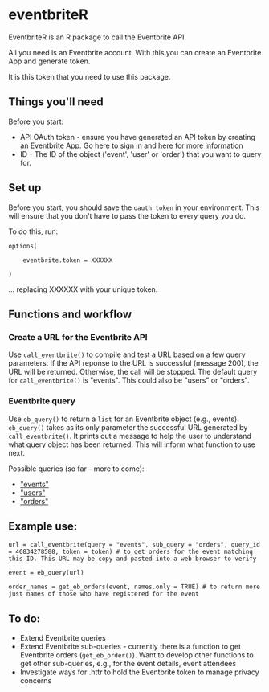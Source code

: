 # eventbriteR

EventbriteR is an R package to call the Eventbrite API. 

All you need is an Eventbrite account. With this you can create an Eventbrite App and generate token. 

It is this token that you need to use this package. 

## Things you'll need
Before you start:

* API OAuth token - ensure you have generated an API token by creating an Eventbrite App. Go [here to sign in](https://www.eventbrite.com.au/myaccount/apps) and [here for more information](https://www.eventbrite.com/developer/v3/quickstart/)
* ID - The ID of the object ('event', 'user' or 'order') that you want to query for.

## Set up

Before you start, you should save the `oauth token` in your environment. This will ensure that you don't have to pass the token to every query you do. 

To do this, run:

```
options(

	eventbrite.token = XXXXXX

)
```

... replacing XXXXXX with your unique token. 


## Functions and workflow

### Create a URL for the Eventbrite API
Use `call_eventbrite()` to compile and test a URL based on a few query parameters. If the API reponse to the URL is successful (message 200), the URL will be returned. Otherwise, the call will be stopped.
The default query for `call_eventbrite()` is "events". This could also be "users" or "orders".

### Eventbrite query
Use `eb_query()` to return a `list` for an Eventbrite object (e.g., events). `eb_query()` takes as its only parameter the successful URL generated by `call_eventbrite()`. It prints out a message to help the user to understand what query object has been returned. This will inform what function to use next.

Possible queries (so far - more to come):
* ["events"](https://www.eventbrite.com.au/developer/v3/endpoints/events/)
* ["users"](https://www.eventbrite.com.au/developer/v3/endpoints/users/)
* ["orders"](https://www.eventbrite.com.au/developer/v3/endpoints/orders/)


## Example use:

```
url = call_eventbrite(query = "events", sub_query = "orders", query_id = 46834278588, token = token) # to get orders for the event matching this ID. This URL may be copy and pasted into a web browser to verify

event = eb_query(url)

order_names = get_eb_orders(event, names.only = TRUE) # to return more just names of those who have registered for the event

```


## To do:
* Extend Eventbrite queries
* Extend Eventbrite sub-queries - currently there is a function to get Eventbrite orders (`get_eb_order()`). Want to develop other functions to get other sub-queries, e.g., for the event details, event attendees
* Investigate ways for .httr to hold the Eventbrite token to manage privacy concerns

